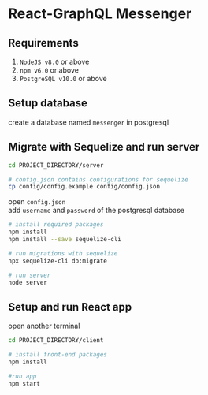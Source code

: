 # React-GraphQL Messenger

## Requirements

1. `NodeJS v8.0` or above
1. `npm v6.0` or above
1. `PostgreSQL v10.0` or above

## Setup database

create a database named `messenger` in postgresql

## Migrate with Sequelize and run server

```sh
cd PROJECT_DIRECTORY/server

# config.json contains configurations for sequelize
cp config/config.example config/config.json
```

open `config.json`\
add `username` and `password` of the postgresql database

```sh
# install required packages
npm install
npm install --save sequelize-cli

# run migrations with sequelize
npx sequelize-cli db:migrate

# run server
node server
```

## Setup and run React app

open another terminal

```sh
cd PROJECT_DIRECTORY/client

# install front-end packages
npm install

#run app
npm start
```
